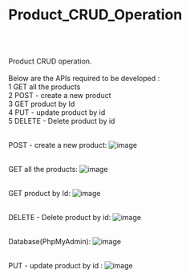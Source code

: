# Product_CRUD_Operation
<br><br>

Product CRUD operation.
<br> <br> Below are the APIs required to be developed : 
<br>
1 GET all the products
<br>
2 POST - create a new product
<br>
3 GET product by Id
<br>
4 PUT - update product by id 
<br>
5 DELETE - Delete product by id
<br> <br>

POST - create a new product:
![image](https://github.com/user-attachments/assets/417db3b5-28e3-4f69-9420-1625b5669625)
<br> <br>

 GET all the products:
![image](https://github.com/user-attachments/assets/59f1c84e-82b5-4197-bc4e-485a217f387e)
<br><br>

 GET product by Id:
![image](https://github.com/user-attachments/assets/4a37aabf-7654-464f-a2b6-50769c1a0abc)
<br><br>

DELETE - Delete product by id:
![image](https://github.com/user-attachments/assets/c3597135-737c-4296-8d12-4efa03abfc25)
<br><br>

Database(PhpMyAdmin):
![image](https://github.com/user-attachments/assets/de1af973-c0fb-4d31-9c71-99517e8e7bd7)
<br> <br>

PUT - update product by id :
![image](https://github.com/user-attachments/assets/dc9ec980-1cc0-4600-801a-b116135079ea)
